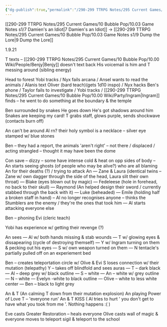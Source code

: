 ```yaml
---
{"dg-publish":true,"permalink":"/290-299 TTRPG Notes/295 Current Games/10 Bubble Pop/10.03 Game Notes s1/8 Fucked Up Fog/"}
---
```



[[290-299 TTRPG Notes/295 Current Games/10 Bubble Pop/10.03 Game Notes s1/7 Damien's an Idiot\|7 Damien's an Idiot]] -> [[290-299 TTRPG Notes/295 Current Games/10 Bubble Pop/10.03 Game Notes s1/9 Dump the Lore\|9 Dump the Lore]]

1.9.21

T texts – [[290-299 TTRPG Notes/295 Current Games/10 Bubble Pop/10.00 Wiki/People/Benjy\|Benjy]] doesn't text back His voicemail is him and T messing around (sibling energy)

Head to forest Yobi tracks / Nyx fails arcana / Ansel wants to read the animals / Alanis text Oliver (bard teach)(gets 1d10 inspo) / Nyx hacks Ben's phone / Taylor fails to investigate / Yobi tracks / [[290-299 TTRPG Notes/295 Current Games/10 Bubble Pop/10.00 Wiki/Party/Ingram\|Ingram]] finds – he went to do something at the boundary & the temple

Ben surrounded by snakes He goes down He's got shadows around him Snakes are keeping my card! T grabs staff, glows purple, sends shockwave (contacts burn off)

An can't be around Al rn? their holy symbol is a necklace – silver eye stamped w/ blue stones

Ben – they had a report, the animals 'aren't right' – not there / displaced / acting strangled – thought it may have been the dome

Con save – dizzy – some have intense cold & heat on opp sides of body – An starts seeing ghosts (of people who may be alive?) who are all blaming An for their deaths (?) / trying to attack An — Zane & Laura (identical twins – Zane w/ own dagger through the side of the head, Laura slit their own throat) — Blake (eyes blown out by magic) — Fedeleese (hole in forehead, no back to their skull) — Raymond (An helped design their sword / currently stabbed through the back with it) — Luke (beheaded) — Emile (holding half a broken staff in hand) – Al no longer recognises anyone – thinks the Stumblers are the enemy / they're the ones that took him — Al starts attacking everyone else

Ben – phoning Evi (cleric teach)

Yobi has experience w/ getting their revenge (?)

An sees — Al w/ both hands missing & stab wounds — T w/ glowing eyes & dissapearing (cycle of destroying themself) — Y w/ Ingram turning on them & pecking out his eyes — S w/ own weapon turned on them — N tentacle's partially pulled off on an experiement bed

Ben – creates teleportation circle w/ Olive & Evi S loses connection w/ their mutation (telepathy) Y – takes off blindfold and sees auras — T – dark black — Al – deep grey w/ black outline — S – white — An – white w/ grey outline — N – white — Evelyn -white to black outline — Olive – white to less white center — Ben – black to light grey

An & T (An calming T down from their mutation explosion) An playing Power of Love T – 'everyone run' An & T KISS ( Al tries to hurt ' you don't get to have what you took from me '. Nothing happens :( )

Eve casts Greater Restoration – heals everyone Olive casts wall of magic & everyone moves to teleport sigil & teleport to the school